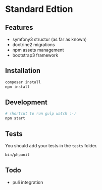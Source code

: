 Standard Edtion
===============

Features
--------

* symfony3 structur (as far as known)
* doctrine2 migrations
* npm assets management
* bootstrap3 framework

Installation
------------

```bash
composer install
npm install
```

Development
-----------

```bash
# shortcut to run gulp watch ;-)
npm start
```

Tests
-----

You should add your tests in the `tests` folder.

```bash
bin/phpunit
```

Todo
----

* puli integration
